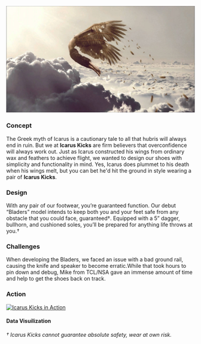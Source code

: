![](/assets/icarus-header.jpg)

### Concept

The Greek myth of Icarus is a cautionary tale to all that hubris will always end in ruin. But we at **Icarus Kicks** are firm believers that overconfidence will always work out. Just as Icarus constructed his wings from ordinary wax and feathers to achieve flight, we wanted to design our shoes with simplicity and functionality in mind. Yes, Icarus does plummet to his death when his wings melt, but you can bet he'd hit the ground in style wearing a pair of **Icarus Kicks**.

### Design

With any pair of our footwear, you’re guaranteed function. Our debut “Bladers” model intends to keep both you and your feet safe from any obstacle that you could face, guaranteed†. Equipped with a 5” dagger, bullhorn, and cushioned soles, you’ll be prepared for anything life throws at you.†

### Challenges

When developing the Bladers, we faced an issue with a bad ground rail, causing the knife and speaker to become erratic.While that took hours to pin down and debug, Mike from TCL/NSA gave an immense amount of time and help to get the shoes back on track.

### Action

[![Icarus Kicks in Action](http://img.youtube.com/vi/-1DKjFl4-OQ/0.jpg)](http://www.youtube.com/watch?v=-1DKjFl4-OQ)

#### Data Visuilization 



###### † Icarus Kicks cannot guarantee absolute safety, wear at own risk.
